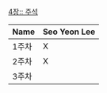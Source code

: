 [4장:: 주석](https://radical-colony-e9a.notion.site/4-4e45d7ca82764af283e7e69ce3369d36)


| Name | Seo Yeon Lee |
| --- | --- |
| 1주차 | X |
| 2주차 | X |
| 3주차 |  |
